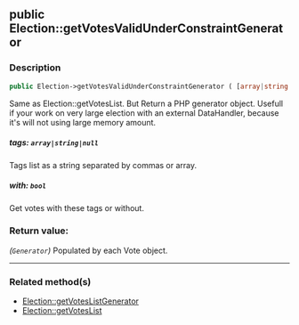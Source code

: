 ## public Election::getVotesValidUnderConstraintGenerator

### Description    

```php
public Election->getVotesValidUnderConstraintGenerator ( [array|string|null $tags = null , bool $with = true] ): Generator
```

Same as Election::getVotesList. But Return a PHP generator object.
Usefull if your work on very large election with an external DataHandler, because it's will not using large memory amount.
    

##### **tags:** *```array|string|null```*   
Tags list as a string separated by commas or array.    


##### **with:** *```bool```*   
Get votes with these tags or without.    


### Return value:   

*(```Generator```)* Populated by each Vote object.


---------------------------------------

### Related method(s)      

* [Election::getVotesListGenerator](../Election%20Class/public%20Election--getVotesListGenerator.md)    
* [Election::getVotesList](../Election%20Class/public%20Election--getVotesList.md)    
